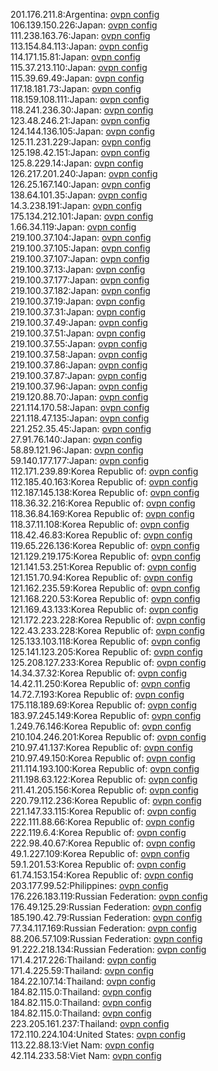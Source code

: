 201.176.211.8:Argentina: [ovpn config](vpn/201_176_211_8.ovpn)  
106.139.150.226:Japan: [ovpn config](vpn/106_139_150_226.ovpn)  
111.238.163.76:Japan: [ovpn config](vpn/111_238_163_76.ovpn)  
113.154.84.113:Japan: [ovpn config](vpn/113_154_84_113.ovpn)  
114.171.15.81:Japan: [ovpn config](vpn/114_171_15_81.ovpn)  
115.37.213.110:Japan: [ovpn config](vpn/115_37_213_110.ovpn)  
115.39.69.49:Japan: [ovpn config](vpn/115_39_69_49.ovpn)  
117.18.181.73:Japan: [ovpn config](vpn/117_18_181_73.ovpn)  
118.159.108.111:Japan: [ovpn config](vpn/118_159_108_111.ovpn)  
118.241.236.30:Japan: [ovpn config](vpn/118_241_236_30.ovpn)  
123.48.246.21:Japan: [ovpn config](vpn/123_48_246_21.ovpn)  
124.144.136.105:Japan: [ovpn config](vpn/124_144_136_105.ovpn)  
125.11.231.229:Japan: [ovpn config](vpn/125_11_231_229.ovpn)  
125.198.42.151:Japan: [ovpn config](vpn/125_198_42_151.ovpn)  
125.8.229.14:Japan: [ovpn config](vpn/125_8_229_14.ovpn)  
126.217.201.240:Japan: [ovpn config](vpn/126_217_201_240.ovpn)  
126.25.167.140:Japan: [ovpn config](vpn/126_25_167_140.ovpn)  
138.64.101.35:Japan: [ovpn config](vpn/138_64_101_35.ovpn)  
14.3.238.191:Japan: [ovpn config](vpn/14_3_238_191.ovpn)  
175.134.212.101:Japan: [ovpn config](vpn/175_134_212_101.ovpn)  
1.66.34.119:Japan: [ovpn config](vpn/1_66_34_119.ovpn)  
219.100.37.104:Japan: [ovpn config](vpn/219_100_37_104.ovpn)  
219.100.37.105:Japan: [ovpn config](vpn/219_100_37_105.ovpn)  
219.100.37.107:Japan: [ovpn config](vpn/219_100_37_107.ovpn)  
219.100.37.13:Japan: [ovpn config](vpn/219_100_37_13.ovpn)  
219.100.37.177:Japan: [ovpn config](vpn/219_100_37_177.ovpn)  
219.100.37.182:Japan: [ovpn config](vpn/219_100_37_182.ovpn)  
219.100.37.19:Japan: [ovpn config](vpn/219_100_37_19.ovpn)  
219.100.37.31:Japan: [ovpn config](vpn/219_100_37_31.ovpn)  
219.100.37.49:Japan: [ovpn config](vpn/219_100_37_49.ovpn)  
219.100.37.51:Japan: [ovpn config](vpn/219_100_37_51.ovpn)  
219.100.37.55:Japan: [ovpn config](vpn/219_100_37_55.ovpn)  
219.100.37.58:Japan: [ovpn config](vpn/219_100_37_58.ovpn)  
219.100.37.86:Japan: [ovpn config](vpn/219_100_37_86.ovpn)  
219.100.37.87:Japan: [ovpn config](vpn/219_100_37_87.ovpn)  
219.100.37.96:Japan: [ovpn config](vpn/219_100_37_96.ovpn)  
219.120.88.70:Japan: [ovpn config](vpn/219_120_88_70.ovpn)  
221.114.170.58:Japan: [ovpn config](vpn/221_114_170_58.ovpn)  
221.118.47.135:Japan: [ovpn config](vpn/221_118_47_135.ovpn)  
221.252.35.45:Japan: [ovpn config](vpn/221_252_35_45.ovpn)  
27.91.76.140:Japan: [ovpn config](vpn/27_91_76_140.ovpn)  
58.89.121.96:Japan: [ovpn config](vpn/58_89_121_96.ovpn)  
59.140.177.177:Japan: [ovpn config](vpn/59_140_177_177.ovpn)  
112.171.239.89:Korea Republic of: [ovpn config](vpn/112_171_239_89.ovpn)  
112.185.40.163:Korea Republic of: [ovpn config](vpn/112_185_40_163.ovpn)  
112.187.145.138:Korea Republic of: [ovpn config](vpn/112_187_145_138.ovpn)  
118.36.32.216:Korea Republic of: [ovpn config](vpn/118_36_32_216.ovpn)  
118.36.84.169:Korea Republic of: [ovpn config](vpn/118_36_84_169.ovpn)  
118.37.11.108:Korea Republic of: [ovpn config](vpn/118_37_11_108.ovpn)  
118.42.46.83:Korea Republic of: [ovpn config](vpn/118_42_46_83.ovpn)  
119.65.226.136:Korea Republic of: [ovpn config](vpn/119_65_226_136.ovpn)  
121.129.219.175:Korea Republic of: [ovpn config](vpn/121_129_219_175.ovpn)  
121.141.53.251:Korea Republic of: [ovpn config](vpn/121_141_53_251.ovpn)  
121.151.70.94:Korea Republic of: [ovpn config](vpn/121_151_70_94.ovpn)  
121.162.235.59:Korea Republic of: [ovpn config](vpn/121_162_235_59.ovpn)  
121.168.220.53:Korea Republic of: [ovpn config](vpn/121_168_220_53.ovpn)  
121.169.43.133:Korea Republic of: [ovpn config](vpn/121_169_43_133.ovpn)  
121.172.223.228:Korea Republic of: [ovpn config](vpn/121_172_223_228.ovpn)  
122.43.233.228:Korea Republic of: [ovpn config](vpn/122_43_233_228.ovpn)  
125.133.103.118:Korea Republic of: [ovpn config](vpn/125_133_103_118.ovpn)  
125.141.123.205:Korea Republic of: [ovpn config](vpn/125_141_123_205.ovpn)  
125.208.127.233:Korea Republic of: [ovpn config](vpn/125_208_127_233.ovpn)  
14.34.37.32:Korea Republic of: [ovpn config](vpn/14_34_37_32.ovpn)  
14.42.11.250:Korea Republic of: [ovpn config](vpn/14_42_11_250.ovpn)  
14.72.7.193:Korea Republic of: [ovpn config](vpn/14_72_7_193.ovpn)  
175.118.189.69:Korea Republic of: [ovpn config](vpn/175_118_189_69.ovpn)  
183.97.245.149:Korea Republic of: [ovpn config](vpn/183_97_245_149.ovpn)  
1.249.76.146:Korea Republic of: [ovpn config](vpn/1_249_76_146.ovpn)  
210.104.246.201:Korea Republic of: [ovpn config](vpn/210_104_246_201.ovpn)  
210.97.41.137:Korea Republic of: [ovpn config](vpn/210_97_41_137.ovpn)  
210.97.49.150:Korea Republic of: [ovpn config](vpn/210_97_49_150.ovpn)  
211.114.193.100:Korea Republic of: [ovpn config](vpn/211_114_193_100.ovpn)  
211.198.63.122:Korea Republic of: [ovpn config](vpn/211_198_63_122.ovpn)  
211.41.205.156:Korea Republic of: [ovpn config](vpn/211_41_205_156.ovpn)  
220.79.112.236:Korea Republic of: [ovpn config](vpn/220_79_112_236.ovpn)  
221.147.33.115:Korea Republic of: [ovpn config](vpn/221_147_33_115.ovpn)  
222.111.88.66:Korea Republic of: [ovpn config](vpn/222_111_88_66.ovpn)  
222.119.6.4:Korea Republic of: [ovpn config](vpn/222_119_6_4.ovpn)  
222.98.40.67:Korea Republic of: [ovpn config](vpn/222_98_40_67.ovpn)  
49.1.227.109:Korea Republic of: [ovpn config](vpn/49_1_227_109.ovpn)  
59.1.201.53:Korea Republic of: [ovpn config](vpn/59_1_201_53.ovpn)  
61.74.153.154:Korea Republic of: [ovpn config](vpn/61_74_153_154.ovpn)  
203.177.99.52:Philippines: [ovpn config](vpn/203_177_99_52.ovpn)  
176.226.183.119:Russian Federation: [ovpn config](vpn/176_226_183_119.ovpn)  
176.49.125.29:Russian Federation: [ovpn config](vpn/176_49_125_29.ovpn)  
185.190.42.79:Russian Federation: [ovpn config](vpn/185_190_42_79.ovpn)  
77.34.117.169:Russian Federation: [ovpn config](vpn/77_34_117_169.ovpn)  
88.206.57.109:Russian Federation: [ovpn config](vpn/88_206_57_109.ovpn)  
91.222.218.134:Russian Federation: [ovpn config](vpn/91_222_218_134.ovpn)  
171.4.217.226:Thailand: [ovpn config](vpn/171_4_217_226.ovpn)  
171.4.225.59:Thailand: [ovpn config](vpn/171_4_225_59.ovpn)  
184.22.107.14:Thailand: [ovpn config](vpn/184_22_107_14.ovpn)  
184.82.115.0:Thailand: [ovpn config](vpn/184_82_115_0.ovpn)  
184.82.115.0:Thailand: [ovpn config](vpn/184_82_115_0.ovpn)  
184.82.115.0:Thailand: [ovpn config](vpn/184_82_115_0.ovpn)  
223.205.161.237:Thailand: [ovpn config](vpn/223_205_161_237.ovpn)  
172.110.224.104:United States: [ovpn config](vpn/172_110_224_104.ovpn)  
113.22.88.13:Viet Nam: [ovpn config](vpn/113_22_88_13.ovpn)  
42.114.233.58:Viet Nam: [ovpn config](vpn/42_114_233_58.ovpn)  
